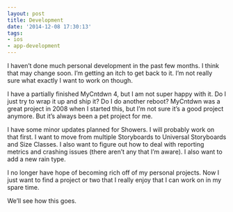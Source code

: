 ```yaml
---
layout: post
title: Development
date: '2014-12-08 17:30:13'
tags:
- ios
- app-development
---
```


I haven’t done much personal development in the past few months. I think that may change soon. I’m getting an itch to get back to it. I’m not really sure what exactly I want to work on though.

I have a partially finished MyCntdwn 4, but I am not super happy with it. Do I just try to wrap it up and ship it? Do I do another reboot? MyCntdwn was a great project in 2008 when I started this, but I’m not sure it’s a good project anymore. But it’s always been a pet project for me.

I have some minor updates planned for Showers. I will probably work on that first. I want to move from multiple Storyboards to Universal Storyboards and Size Classes. I also want to figure out how to deal with reporting metrics and crashing issues (there aren’t any that I’m aware). I also want to add a new rain type.

I no longer have hope of becoming rich off of my personal projects. Now I just want to find a project or two that I really enjoy that I can work on in my spare time.

We’ll see how this goes.

